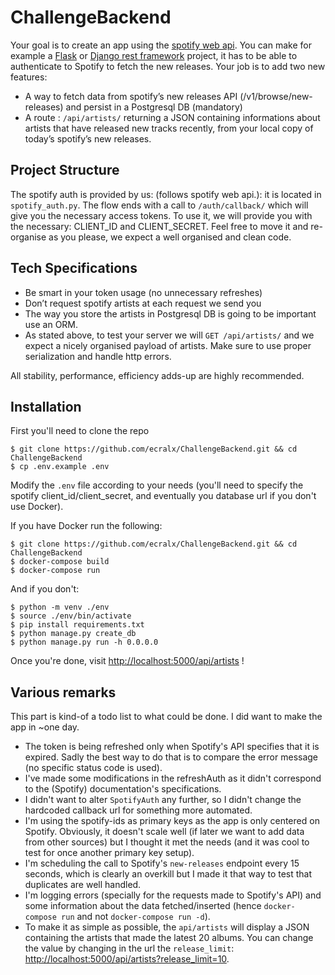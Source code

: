 # ChallengeBackend

Your goal is to create an app using the [spotify web api](https://developer.spotify.com/documentation/web-api/). You can make for example a [Flask](https://flask.palletsprojects.com/en/1.1.x/) or [Django rest framework](https://www.django-rest-framework.org/) project, it has to be able to authenticate to Spotify to fetch the new releases. Your job is to add two new features:
- A way to fetch data from spotify’s new releases API (/v1/browse/new-releases) and persist in a Postgresql DB (mandatory)
- A route : `/api/artists/` returning a JSON containing informations about artists that have released new tracks recently, from your local copy of today’s spotify’s new releases.

## Project Structure
The spotify auth is provided by us: (follows spotify web api.): it is located in `spotify_auth.py`.
The flow ends with a call to `/auth/callback/` which will give you the necessary access tokens.
To use it, we will provide you with the necessary: CLIENT_ID and CLIENT_SECRET.
Feel free to move it and re-organise as you please, we expect a well organised and clean code.
  
  
## Tech Specifications
- Be smart in your token usage (no unnecessary refreshes)
- Don’t request spotify artists at each request we send you
- The way you store the artists in Postgresql DB is going to be important use an ORM.
- As stated above, to test your server we will `GET /api/artists/` and we expect a nicely organised payload of artists. Make sure to use proper serialization and handle http errors.

All stability, performance, efficiency adds-up are highly recommended.

## Installation
First you'll need to clone the repo
```
$ git clone https://github.com/ecralx/ChallengeBackend.git && cd ChallengeBackend
$ cp .env.example .env
```

Modify the `.env` file according to your needs (you'll need to specify the spotify client_id/client_secret, and eventually you database url if you don't use Docker).

If you have Docker run the following:
```
$ git clone https://github.com/ecralx/ChallengeBackend.git && cd ChallengeBackend
$ docker-compose build
$ docker-compose run
```

And if you don't:
```
$ python -m venv ./env
$ source ./env/bin/activate
$ pip install requirements.txt
$ python manage.py create_db
$ python manage.py run -h 0.0.0.0
```

Once you're done, visit [http://localhost:5000/api/artists](http://localhost:5000/api/artists) !

## Various remarks
This part is kind-of a todo list to what could be done. I did want to make the app in ~one day.

- The token is being refreshed only when Spotify's API specifies that it is expired. Sadly the best way to do that is to compare the error message (no specific status code is used).
- I've made some modifications in the refreshAuth as it didn't correspond to the (Spotify) documentation's specifications.
- I didn't want to alter `SpotifyAuth` any further, so I didn't change the hardcoded callback url for something more automated.
- I'm using the spotify-ids as primary keys as the app is only centered on Spotify. Obviously, it doesn't scale well (if later we want to add data from other sources) but I thought it met the needs (and it was cool to test for once another primary key setup).
- I'm scheduling the call to Spotify's `new-releases` endpoint every 15 seconds, which is clearly an overkill but I made it that way to test that duplicates are well handled.
- I'm logging errors (specially for the requests made to Spotify's API) and some information about the data fetched/inserted (hence `docker-compose run` and not `docker-compose run -d`).
- To make it as simple as possible, the `api/artists` will display a JSON containing the artists that made the latest 20 albums. You can change the value by changing in the url the `release_limit`: [http://localhost:5000/api/artists?release_limit=10](http://localhost:5000/api/artists?release_limit=10).